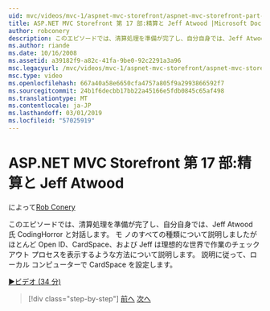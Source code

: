 ```yaml
---
uid: mvc/videos/mvc-1/aspnet-mvc-storefront/aspnet-mvc-storefront-part-17-checkout-with-jeff-atwood
title: ASP.NET MVC Storefront 第 17 部:精算と Jeff Atwood |Microsoft Docs
author: robconery
description: このエピソードでは、清算処理を準備が完了し、自分自身では、Jeff Atwood 氏 CodingHorror と対話します。 モ ノのすべての種類について説明しましたがほとんど Ope について説明しています.
ms.author: riande
ms.date: 10/16/2008
ms.assetid: a39182f9-a82c-41fa-9be0-92c2291a3a96
msc.legacyurl: /mvc/videos/mvc-1/aspnet-mvc-storefront/aspnet-mvc-storefront-part-17-checkout-with-jeff-atwood
msc.type: video
ms.openlocfilehash: 667a40a58e6650cfa4757a805f9a2993866592f7
ms.sourcegitcommit: 24b1f6decbb17bb22a45166e5fdb0845c65af498
ms.translationtype: MT
ms.contentlocale: ja-JP
ms.lasthandoff: 03/01/2019
ms.locfileid: "57025919"
---
```

<a name="aspnet-mvc-storefront-part-17-checkout-with-jeff-atwood"></a>ASP.NET MVC Storefront 第 17 部:精算と Jeff Atwood
====================
によって[Rob Conery](https://github.com/robconery)

このエピソードでは、清算処理を準備が完了し、自分自身では、Jeff Atwood 氏 CodingHorror と対話します。 モ ノのすべての種類について説明しましたがほとんど Open ID、CardSpace、および Jeff は理想的な世界で作業のチェック アウト プロセスを表示するような方法について説明します。 説明に従って、ローカル コンピューターで CardSpace を設定します。

[&#9654;ビデオ (34 分)](https://channel9.msdn.com/Blogs/ASP-NET-Site-Videos/aspnet-mvc-storefront-part-17-checkout-with-jeff-atwood)

> [!div class="step-by-step"]
> [前へ](aspnet-mvc-storefront-part-16-membership-redo-with-openid.md)
> [次へ](aspnet-mvc-storefront-part-18-creating-an-experience.md)
